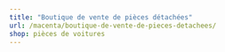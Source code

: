 ```yaml
---
title: "Boutique de vente de pièces détachées"
url: /macenta/boutique-de-vente-de-pieces-detachees/
shop: pièces de voitures
---
```

